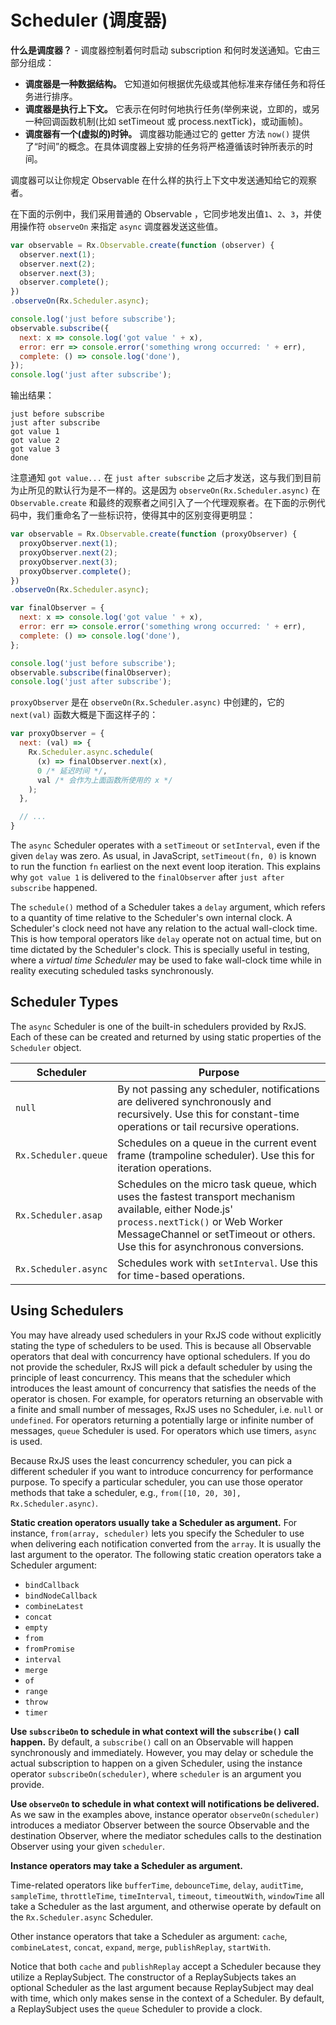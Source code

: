 # Scheduler (调度器)

**什么是调度器？** - 调度器控制着何时启动 subscription 和何时发送通知。它由三部分组成：

- **调度器是一种数据结构。** 它知道如何根据优先级或其他标准来存储任务和将任务进行排序。
- **调度器是执行上下文。**  它表示在何时何地执行任务(举例来说，立即的，或另一种回调函数机制(比如 setTimeout 或 process.nextTick)，或动画帧)。
- **调度器有一个(虚拟的)时钟。** 调度器功能通过它的 getter 方法 `now()` 提供了“时间”的概念。在具体调度器上安排的任务将严格遵循该时钟所表示的时间。

<span class="informal">调度器可以让你规定 Observable 在什么样的执行上下文中发送通知给它的观察者。</span>

在下面的示例中，我们采用普通的 Observable ，它同步地发出值`1`、`2`、`3`，并使用操作符 `observeOn` 来指定 `async` 调度器发送这些值。

```js
var observable = Rx.Observable.create(function (observer) {
  observer.next(1);
  observer.next(2);
  observer.next(3);
  observer.complete();
})
.observeOn(Rx.Scheduler.async);

console.log('just before subscribe');
observable.subscribe({
  next: x => console.log('got value ' + x),
  error: err => console.error('something wrong occurred: ' + err),
  complete: () => console.log('done'),
});
console.log('just after subscribe');
```

输出结果：

```none
just before subscribe
just after subscribe
got value 1
got value 2
got value 3
done
```

注意通知 `got value...` 在 `just after subscribe` 之后才发送，这与我们到目前为止所见的默认行为是不一样的。这是因为 `observeOn(Rx.Scheduler.async)` 在 `Observable.create` 和最终的观察者之间引入了一个代理观察者。在下面的示例代码中，我们重命名了一些标识符，使得其中的区别变得更明显：

```js
var observable = Rx.Observable.create(function (proxyObserver) {
  proxyObserver.next(1);
  proxyObserver.next(2);
  proxyObserver.next(3);
  proxyObserver.complete();
})
.observeOn(Rx.Scheduler.async);

var finalObserver = {
  next: x => console.log('got value ' + x),
  error: err => console.error('something wrong occurred: ' + err),
  complete: () => console.log('done'),
};

console.log('just before subscribe');
observable.subscribe(finalObserver);
console.log('just after subscribe');
```

`proxyObserver` 是在 `observeOn(Rx.Scheduler.async)` 中创建的，它的 `next(val)` 函数大概是下面这样子的：

```js
var proxyObserver = {
  next: (val) => {
    Rx.Scheduler.async.schedule(
      (x) => finalObserver.next(x),
      0 /* 延迟时间 */,
      val /* 会作为上面函数所使用的 x */
    );
  },

  // ...
}
```

The `async` Scheduler operates with a `setTimeout` or `setInterval`, even if the given `delay` was zero. As usual, in JavaScript, `setTimeout(fn, 0)` is known to run the function `fn` earliest on the next event loop iteration. This explains why `got value 1` is delivered to the `finalObserver` after `just after subscribe` happened.

The `schedule()` method of a Scheduler takes a `delay` argument, which refers to a quantity of time relative to the Scheduler's own internal clock. A Scheduler's clock need not have any relation to the actual wall-clock time. This is how temporal operators like `delay` operate not on actual time, but on time dictated by the Scheduler's clock. This is specially useful in testing, where a *virtual time Scheduler* may be used to fake wall-clock time while in reality executing scheduled tasks synchronously.

## Scheduler Types

The `async` Scheduler is one of the built-in schedulers provided by RxJS. Each of these can be created and returned by using static properties of the `Scheduler` object.

| Scheduler | Purpose |
| --- | --- |
| `null` | By not passing any scheduler, notifications are delivered synchronously and recursively. Use this for constant-time operations or tail recursive operations. |
| `Rx.Scheduler.queue` | Schedules on a queue in the current event frame (trampoline scheduler). Use this for iteration operations. |
| `Rx.Scheduler.asap` | Schedules on the micro task queue, which uses the fastest transport mechanism available, either Node.js' `process.nextTick()` or Web Worker MessageChannel or setTimeout or others. Use this for asynchronous conversions. |
| `Rx.Scheduler.async` | Schedules work with `setInterval`. Use this for time-based operations. |

## Using Schedulers

You may have already used schedulers in your RxJS code without explicitly stating the type of schedulers to be used. This is because all Observable operators that deal with concurrency have optional schedulers. If you do not provide the scheduler, RxJS will pick a default scheduler by using the principle of least concurrency. This means that the scheduler which introduces the least amount of concurrency that satisfies the needs of the operator is chosen. For example, for operators returning an observable with a finite and small number of messages, RxJS uses no Scheduler, i.e. `null` or `undefined`.  For operators returning a potentially large or infinite number of messages, `queue` Scheduler is used. For operators which use timers, `async` is used.

Because RxJS uses the least concurrency scheduler, you can pick a different scheduler if you want to introduce concurrency for performance purpose.  To specify a particular scheduler, you can use those operator methods that take a scheduler, e.g., `from([10, 20, 30], Rx.Scheduler.async)`.

**Static creation operators usually take a Scheduler as argument.** For instance, `from(array, scheduler)` lets you specify the Scheduler to use when delivering each notification converted from the `array`. It is usually the last argument to the operator. The following static creation operators take a Scheduler argument:

- `bindCallback`
- `bindNodeCallback`
- `combineLatest`
- `concat`
- `empty`
- `from`
- `fromPromise`
- `interval`
- `merge`
- `of`
- `range`
- `throw`
- `timer`

**Use `subscribeOn` to schedule in what context will the `subscribe()` call happen.** By default, a `subscribe()` call on an Observable will happen synchronously and immediately. However, you may delay or schedule the actual subscription to happen on a given Scheduler, using the instance operator `subscribeOn(scheduler)`, where `scheduler` is an argument you provide.

**Use `observeOn` to schedule in what context will notifications be delivered.** As we saw in the examples above, instance operator `observeOn(scheduler)` introduces a mediator Observer between the source Observable and the destination Observer, where the mediator schedules calls to the destination Observer using your given `scheduler`.

**Instance operators may take a Scheduler as argument.**

Time-related operators like `bufferTime`, `debounceTime`, `delay`, `auditTime`, `sampleTime`, `throttleTime`, `timeInterval`, `timeout`, `timeoutWith`, `windowTime` all take a Scheduler as the last argument, and otherwise operate by default on the `Rx.Scheduler.async` Scheduler.

Other instance operators that take a Scheduler as argument: `cache`, `combineLatest`, `concat`, `expand`, `merge`, `publishReplay`, `startWith`.

Notice that both `cache` and `publishReplay` accept a Scheduler because they utilize a ReplaySubject. The constructor of a ReplaySubjects takes an optional Scheduler as the last argument because ReplaySubject may deal with time, which only makes sense in the context of a Scheduler. By default, a ReplaySubject uses the `queue` Scheduler to provide a clock.
